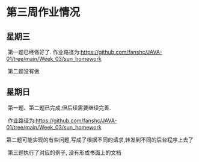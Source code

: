 # 第三周作业情况

## 星期三

​	第一题已经做好了. 作业路径为:https://github.com/fanshc/JAVA-01/tree/main/Week_03/sun_homework

​	第二题没有做

## 星期日

​	第一题、第二题已完成,但后续需要继续完善.

​	作业路径为:https://github.com/fanshc/JAVA-01/tree/main/Week_03/sun_homework

​	第二题可能实现的有些问题,写成了根据不同的请求,转发到不同的后台程序上去了

​	第三题执行了对应的例子,  没有形成书面上的文档
